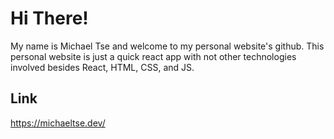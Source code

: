 # Hi There!

My name is Michael Tse and welcome to my personal website's github. This personal website is just a quick react app with not other technologies involved besides React, HTML, CSS, and JS.

## Link
https://michaeltse.dev/


